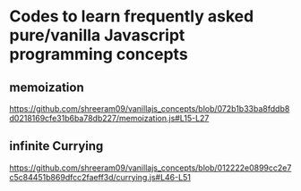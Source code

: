 # Codes to learn frequently asked pure/vanilla Javascript programming concepts

## memoization
https://github.com/shreeram09/vanillajs_concepts/blob/072b1b33ba8fddb8d0218169cfe31b6ba78db227/memoization.js#L15-L27

## infinite Currying
https://github.com/shreeram09/vanillajs_concepts/blob/012222e0899cc2e7c5c84451b869dfcc2faeff3d/currying.js#L46-L51

